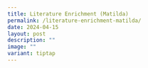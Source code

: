 ```yaml
---
title: Literature Enrichment (Matilda)
permalink: /literature-enrichment-matilda/
date: 2024-04-15
layout: post
description: ""
image: ""
variant: tiptap
---
```

